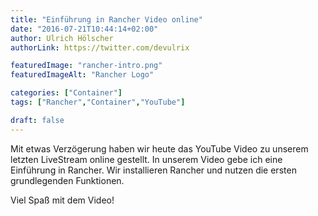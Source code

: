 ```yaml
---
title: "Einführung in Rancher Video online"
date: "2016-07-21T10:44:14+02:00"
author: Ulrich Hölscher
authorLink: https://twitter.com/devulrix

featuredImage: "rancher-intro.png"
featuredImageAlt: "Rancher Logo"

categories: ["Container"]
tags: ["Rancher","Container","YouTube"]

draft: false
---
```


Mit etwas Verzögerung haben wir heute das YouTube Video zu unserem letzten LiveStream online gestellt.
In unserem Video gebe ich eine Einführung in Rancher. Wir installieren Rancher und nutzen die ersten grundlegenden Funktionen.

Viel Spaß mit dem Video!


